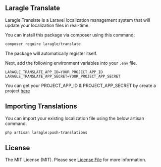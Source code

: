 ## Laragle Translate
Laragle Translate is a Laravel localization management system that will update your localization files in real-time.

You can install this package via composer using this command:

```bash
composer require laragle/translate
```

The package will automatically register itself.

Next, add the following environment variables into your `.env` file.

```env
LARAGLE_TRANSLATE_APP_ID=YOUR_PROJECT_APP_ID
LARAGLE_TRANSLATE_APP_SECRET=YOUR_PROJECT_APP_SECRET
```

You can get your PROJECT_APP_ID & PROJECT_APP_SECRET by create a project [here](https://translate.laragle.com)

## Importing Translations

You can import your existing localization file using the below artisan command.

```bash
php artisan laragle:push-translations
```

## License

The MIT License (MIT). Please see [License File](LICENSE) for more information.
